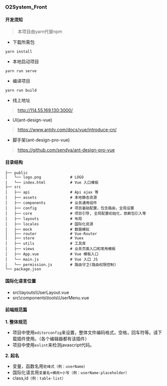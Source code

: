 ### O2System_Front

#### 开发须知
> 本项目由yarn代替npm

- 下载所需包
```
yarn install
```

- 本地启动项目
```
yarn run serve
```

- 编译项目
```
yarn run build
```

* 线上地址
> http://114.55.169.130:3000/

* UI(ant-design-vue)
> https://www.antdv.com/docs/vue/introduce-cn/

* 脚手架(ant-design-pro-vue)
> https://github.com/sendya/ant-design-pro-vue


#### 目录结构
```
├── public
│   └── logo.png             # LOGO
|   └── index.html           # Vue 入口模板
├── src
│   ├── api                  # Api ajax 等
│   ├── assets               # 本地静态资源
│   ├── components           # 业务通用组件
│   ├── config               # 项目基础配置，包含路由，全局设置
│   ├── core                 # 项目引导, 全局配置初始化，依赖包引入等
│   ├── layouts              # 布局
│   ├── locales              # 国际化资源
│   ├── mock                 # 数据模拟
│   ├── router               # Vue-Router
│   ├── store                # Vuex
│   ├── utils                # 工具库
│   ├── views                # 业务页面入口和常用模板
│   ├── App.vue              # Vue 模板入口
│   └── main.js              # Vue 入口 JS
│   └── permission.js        # 路由守卫(路由权限控制)
└── package.json
```

#### 国际化语言位置
- src\layouts\UserLayout.vue
- src\components\tools\UserMenu.vue

#### 前端规范篇

**1. 整体规范**
* 项目中使用`editorconfig`来设置，整体文件编码格式，空格，回车符等。请下载插件使用。（各个编辑器都有该插件）
* 项目中使用`eslint`来检测javascript代码。

**2. 起名**
* 变量，函数名用`驼峰式（例：userName）`
* 国际化语言用`变量名+横岗+小写（例：userName-placeholder）`
* class,id`（例：table-list）`